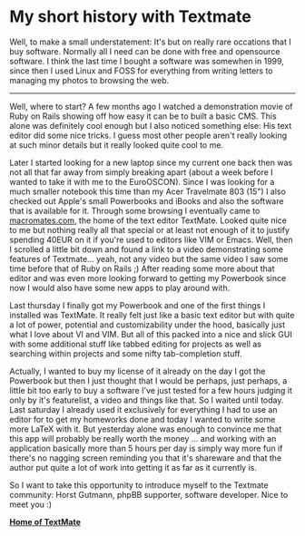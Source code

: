 # My short history with Textmate

Well, to make a small understatement: It's but on really rare occations that I buy software. Normally all I need can be done with free and opensource software. I think the last time I bought a software was somewhen in 1999, since then I used Linux and FOSS for everything from writing letters to managing my photos to browsing the web. 

-------------------------------



Well, where to start? A few months ago I watched a demonstration movie of Ruby on Rails showing off how easy it can be to built a basic CMS. This alone was definitely cool enough but I also noticed something else: His text editor did some nice tricks. I guess most other people aren't really looking at such minor details but it really looked quite cool to me. 

Later I started looking for a new laptop since my current one back then was not all that far away from simply breaking apart (about a week before I wanted to take it with me to the EuroOSCON). Since I was looking for a much smaller notebook this time than my Acer Travelmate 803 (15") I also checked out Apple's small Powerbooks and iBooks and also the software that is available for it. Through some browsing I eventually came to <a href="http://www.macromates.com">macromates.com</a>, the home of the text editor TextMate. Looked quite nice to me but nothing really all that special or at least not enough of it to justify spending 40EUR on it if you're used to editors like VIM or Emacs. Well, then I scrolled a little bit down and found a link to a video demonstrating some features of Textmate... yeah, not any video but the same video I saw some time before that of Ruby on Rails ;) After reading some more about that editor and was even more looking forward to getting my Powerbook since now I would also have some new apps to play around with. 

Last thursday I finally got my Powerbook and one of the first things I installed was TextMate. It really felt just like a basic text editor but with quite a lot of power, potential and customizability under the hood, basically just what I love about VI and VIM. But all of this packed into a nice and slick GUI with some additional stuff like tabbed editing for projects as well as searching within projects and some nifty tab-completion stuff.

Actually, I wanted to buy my license of it already on the day I got the Powerbook but then I just thought that I would be perhaps, just perhaps, a little bit too early to buy a software I've just tested for a few hours judging it only by it's featurelist, a video and things like that. So I waited until today. Last saturday I already used it exclusively for everything I had to use an editor for to get my homeworks done and today I wanted to write some more LaTeX with it. But yesterday alone was enough to convince me that this app will probably be really worth the money ... and working with an application basically more than 5 hours per day is simply way more fun if there's no nagging screen reminding you that it's shareware and that the author put quite a lot of work into getting it as far as it currently is.

So I want to take this opportunity to introduce myself to the Textmate community:
Horst Gutmann, phpBB supporter, software developer. Nice to meet you :)

<strong><a href="http://macromates.com">Home of TextMate</a></strong>